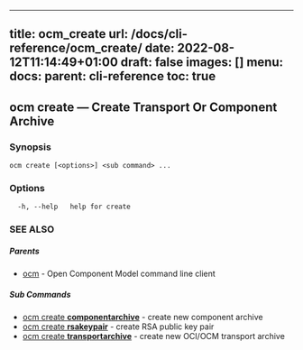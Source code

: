 
---
title: ocm_create
url: /docs/cli-reference/ocm_create/
date: 2022-08-12T11:14:49+01:00
draft: false
images: []
menu:
  docs:
    parent: cli-reference
toc: true
---
## ocm create &mdash; Create Transport Or Component Archive

### Synopsis

```
ocm create [<options>] <sub command> ...
```

### Options

```
  -h, --help   help for create
```

### SEE ALSO

##### Parents

* [ocm](ocm.md)	 - Open Component Model command line client


##### Sub Commands

* [ocm create <b>componentarchive</b>](ocm_create_componentarchive.md)	 - create new component archive
* [ocm create <b>rsakeypair</b>](ocm_create_rsakeypair.md)	 - create RSA public key pair
* [ocm create <b>transportarchive</b>](ocm_create_transportarchive.md)	 - create new OCI/OCM transport  archive

